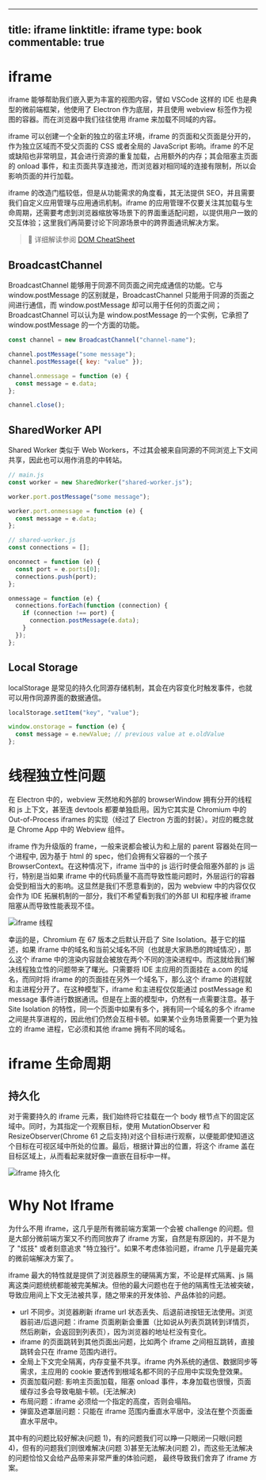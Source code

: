 
---
title: iframe
linktitle: iframe
type: book
commentable: true
---

# iframe

iframe 能够帮助我们嵌入更为丰富的视图内容，譬如 VSCode 这样的 IDE 也是典型的微前端框架，他使用了 Electron 作为底层，并且使用 webview 标签作为视图的容器。而在浏览器中我们往往使用 iframe 来加载不同域的内容。

iframe 可以创建一个全新的独立的宿主环境，iframe 的页面和父页面是分开的，作为独立区域而不受父页面的 CSS 或者全局的 JavaScript 影响。iframe 的不足或缺陷也非常明显，其会进行资源的重复加载，占用额外的内存；其会阻塞主页面的 onload 事件，和主页面共享连接池，而浏览器对相同域的连接有限制，所以会影响页面的并行加载。

iframe 的改造门槛较低，但是从功能需求的角度看，其无法提供 SEO，并且需要我们自定义应用管理与应用通讯机制。iframe 的应用管理不仅要关注其加载与生命周期，还需要考虑到浏览器缩放等场景下的界面重适配问题，以提供用户一致的交互体验；这里我们再简要讨论下同源场景中的跨界面通讯解决方案。

> 📖 详细解读参阅 [DOM CheatSheet](https://parg.co/YlB)

## BroadcastChannel

BroadcastChannel 能够用于同源不同页面之间完成通信的功能。它与 window.postMessage 的区别就是，BroadcastChannel 只能用于同源的页面之间进行通信，而 window.postMessage 却可以用于任何的页面之间；BroadcastChannel 可以认为是 window.postMessage 的一个实例，它承担了 window.postMessage 的一个方面的功能。

```js
const channel = new BroadcastChannel("channel-name");

channel.postMessage("some message");
channel.postMessage({ key: "value" });

channel.onmessage = function (e) {
  const message = e.data;
};

channel.close();
```

## SharedWorker API

Shared Worker 类似于 Web Workers，不过其会被来自同源的不同浏览上下文间共享，因此也可以用作消息的中转站。

```js
// main.js
const worker = new SharedWorker("shared-worker.js");

worker.port.postMessage("some message");

worker.port.onmessage = function (e) {
  const message = e.data;
};

// shared-worker.js
const connections = [];

onconnect = function (e) {
  const port = e.ports[0];
  connections.push(port);
};

onmessage = function (e) {
  connections.forEach(function (connection) {
    if (connection !== port) {
      connection.postMessage(e.data);
    }
  });
};
```

## Local Storage

localStorage 是常见的持久化同源存储机制，其会在内容变化时触发事件，也就可以用作同源界面的数据通信。

```js
localStorage.setItem("key", "value");

window.onstorage = function (e) {
  const message = e.newValue; // previous value at e.oldValue
};
```

# 线程独立性问题

在 Electron 中的，webview 天然地和外部的 browserWindow 拥有分开的线程和 js 上下文，甚至连 devtools 都要单独启用。因为它其实是 Chromium 中的 Out-of-Process iframes 的实现（经过了 Electron 方面的封装）。对应的概念就是 Chrome App 中的 Webview 组件。

iframe 作为升级版的 frame，一般来说都会被认为和上层的 parent 容器处在同一个进程中, 因为基于 html 的 spec，他们会拥有父容器的一个孩子 BrowserContext。在这种情况下，iframe 当中的 js 运行时便会阻塞外部的 js 运行，特别是当如果 iframe 中的代码质量不高而导致性能问题时，外层运行的容器会受到相当大的影响。这显然是我们不愿意看到的，因为 webview 中的内容仅仅会作为 IDE 拓展机制的一部分，我们不希望看到我们的外部 UI 和程序被 iframe 阻塞从而导致性能表现不佳。

![iframe 线程](https://s2.ax1x.com/2019/09/11/nwcdzR.png)

幸运的是，Chromium 在 67 版本之后默认开启了 Site Isolation。基于它的描述，如果 iframe 中的域名和当前父域名不同（也就是大家熟悉的跨域情况），那么这个 iframe 中的渲染内容就会被放在两个不同的渲染进程中。而这就给我们解决线程独立性的问题带来了曙光。只需要将 IDE 主应用的页面挂在 a.com 的域名，而同时将 iframe 的的页面挂在另外一个域名下，那么这个 iframe 的进程就和主进程分开了。在这种模型下，iframe 和主进程仅仅能通过 postMessage 和 message 事件进行数据通讯。但是在上面的模型中，仍然有一点需要注意。基于 Site Isolation 的特性，同一个页面中如果有多个，拥有同一个域名的多个 iframe 之间是共享进程的，因此他们仍然会互相卡顿。如果某个业务场景需要一个更为独立的 iframe 进程，它必须和其他 iframe 拥有不同的域名。

# iframe 生命周期

## 持久化

对于需要持久的 iframe 元素，我们始终将它挂载在一个 body 根节点下的固定区域中。同时，为其指定一个观察目标，使用 MutationObserver 和 ResizeObserver(Chrome 61 之后支持)对这个目标进行观察，以便能即使知道这个目标在可视区域中所处的位置。最后，根据计算出的位置，将这个 iframe 盖在目标区域上，从而看起来就好像一直嵌在目标中一样。

![iframe 持久化](https://s2.ax1x.com/2019/09/11/nwcoef.png)

# Why Not Iframe

为什么不用 iframe，这几乎是所有微前端方案第一个会被 challenge 的问题。但是大部分微前端方案又不约而同放弃了 iframe 方案，自然是有原因的，并不是为了 "炫技" 或者刻意追求 "特立独行"。如果不考虑体验问题，iframe 几乎是最完美的微前端解决方案了。

iframe 最大的特性就是提供了浏览器原生的硬隔离方案，不论是样式隔离、js 隔离这类问题统统都能被完美解决。但他的最大问题也在于他的隔离性无法被突破，导致应用间上下文无法被共享，随之带来的开发体验、产品体验的问题。

- url 不同步。浏览器刷新 iframe url 状态丢失、后退前进按钮无法使用。浏览器前进/后退问题：iframe 页面刷新会重置（比如说从列表页跳转到详情页，然后刷新，会返回到列表页），因为浏览器的地址栏没有变化。
- iframe 的页面跳转到其他页面出问题，比如两个 iframe 之间相互跳转，直接跳转会只在 iframe 范围内进行。
- 全局上下文完全隔离，内存变量不共享。iframe 内外系统的通信、数据同步等需求，主应用的 cookie 要透传到根域名都不同的子应用中实现免登效果。
- 页面加载问题: 影响主页面加载，阻塞 onload 事件，本身加载也很慢，页面缓存过多会导致电脑卡顿。(无法解决)
- 布局问题：iframe 必须给一个指定的高度，否则会塌陷。
- 弹窗及遮罩层问题：只能在 iframe 范围内垂直水平居中，没法在整个页面垂直水平居中。

其中有的问题比较好解决(问题 1)，有的问题我们可以睁一只眼闭一只眼(问题 4)，但有的问题我们则很难解决(问题 3)甚至无法解决(问题 2)，而这些无法解决的问题恰恰又会给产品带来非常严重的体验问题， 最终导致我们舍弃了 iframe 方案。

    